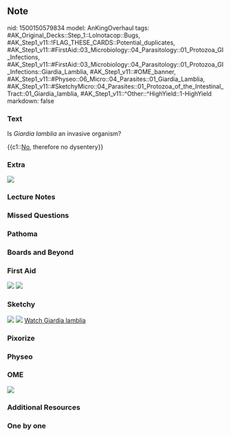 ## Note
nid: 1500150579834
model: AnKingOverhaul
tags: #AK_Original_Decks::Step_1::Lolnotacop::Bugs, #AK_Step1_v11::!FLAG_THESE_CARDS::Potential_duplicates, #AK_Step1_v11::#FirstAid::03_Microbiology::04_Parasitology::01_Protozoa_GI_Infections, #AK_Step1_v11::#FirstAid::03_Microbiology::04_Parasitology::01_Protozoa_GI_Infections::Giardia_Lamblia, #AK_Step1_v11::#OME_banner, #AK_Step1_v11::#Physeo::06_Micro::04_Parasites::01_Giardia_Lamblia, #AK_Step1_v11::#SketchyMicro::04_Parasites::01_Protozoa_of_the_Intestinal_Tract::01_Giardia_lamblia, #AK_Step1_v11::^Other::^HighYield::1-HighYield
markdown: false

### Text
Is <i>Giardia lamblia</i> an invasive organism?
<div>
  {{c1::<u>No</u>, therefore no dysentery}}
</div>

### Extra
<img src="paste-816043786360.jpg">

### Lecture Notes


### Missed Questions


### Pathoma


### Boards and Beyond


### First Aid
<img src="tmpxoa_z66k.png"> <img src="tmp6g339we2.png">

### Sketchy
<img src="paste-34978213658627.jpg"> <img src=
"paste-b6d0cfebe0270a90505db5782273e500cacadb79.png"> <a href=
"https://dashboard.sketchy.com/study/medical/courses/medical-microbiology/units/medical-microbiology-parasites/videos/medical-microbiology-parasites-protozoa-of-the-intestinal-tract-giardia-lamblia?utm_source=anki&utm_medium=partnership&utm_campaign=february_update&utm_content=medical">
Watch Giardia lamblia</a>

### Pixorize


### Physeo


### OME
<div class="ome-widget">
  <a href="https://onlinemeded.org?ref=anki"><img src=
  "_OME_AnkiFlashcards_General_3.png"></a>
</div>

### Additional Resources


### One by one

